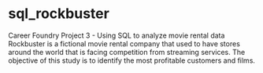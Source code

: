 # sql_rockbuster
Career Foundry Project 3 - Using SQL to analyze movie rental data
Rockbuster is a fictional movie rental company that used to have stores around the world that is facing competition from streaming services. The objective of this study is to identify the most profitable customers and films.
